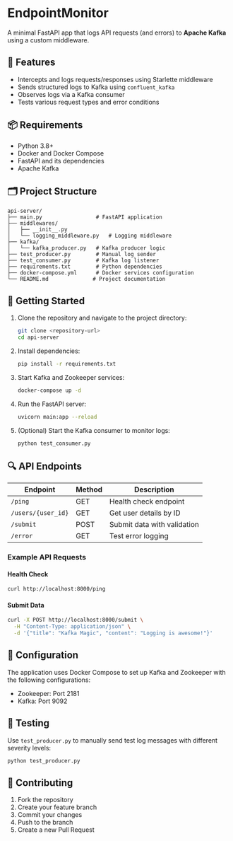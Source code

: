 # EndpointMonitor

A minimal FastAPI app that logs API requests (and errors) to **Apache Kafka** using a custom middleware.

## 🎯 Features

- Intercepts and logs requests/responses using Starlette middleware
- Sends structured logs to Kafka using `confluent_kafka`
- Observes logs via a Kafka consumer
- Tests various request types and error conditions

## 📦 Requirements

- Python 3.8+
- Docker and Docker Compose
- FastAPI and its dependencies
- Apache Kafka

## 🗂️ Project Structure

```plaintext
api-server/
├── main.py                 # FastAPI application
├── middlewares/
│   ├── __init__.py
│   └── logging_middleware.py   # Logging middleware
├── kafka/
│   └── kafka_producer.py   # Kafka producer logic
├── test_producer.py        # Manual log sender
├── test_consumer.py        # Kafka log listener
├── requirements.txt        # Python dependencies
├── docker-compose.yml      # Docker services configuration
└── README.md              # Project documentation
```

## 🚀 Getting Started

1. Clone the repository and navigate to the project directory:

   ```bash
   git clone <repository-url>
   cd api-server
   ```

2. Install dependencies:

   ```bash
   pip install -r requirements.txt
   ```

3. Start Kafka and Zookeeper services:

   ```bash
   docker-compose up -d
   ```

4. Run the FastAPI server:

   ```bash
   uvicorn main:app --reload
   ```

5. (Optional) Start the Kafka consumer to monitor logs:
   ```bash
   python test_consumer.py
   ```

## 🔍 API Endpoints

| Endpoint           | Method | Description                 |
| ------------------ | ------ | --------------------------- |
| `/ping`            | GET    | Health check endpoint       |
| `/users/{user_id}` | GET    | Get user details by ID      |
| `/submit`          | POST   | Submit data with validation |
| `/error`           | GET    | Test error logging          |

### Example API Requests

#### Health Check

```bash
curl http://localhost:8000/ping
```

#### Submit Data

```bash
curl -X POST http://localhost:8000/submit \
  -H "Content-Type: application/json" \
  -d '{"title": "Kafka Magic", "content": "Logging is awesome!"}'
```

## 🔧 Configuration

The application uses Docker Compose to set up Kafka and Zookeeper with the following configurations:

- Zookeeper: Port 2181
- Kafka: Port 9092

## 🧪 Testing

Use `test_producer.py` to manually send test log messages with different severity levels:

```bash
python test_producer.py
```

## 🤝 Contributing

1. Fork the repository
2. Create your feature branch
3. Commit your changes
4. Push to the branch
5. Create a new Pull Request
